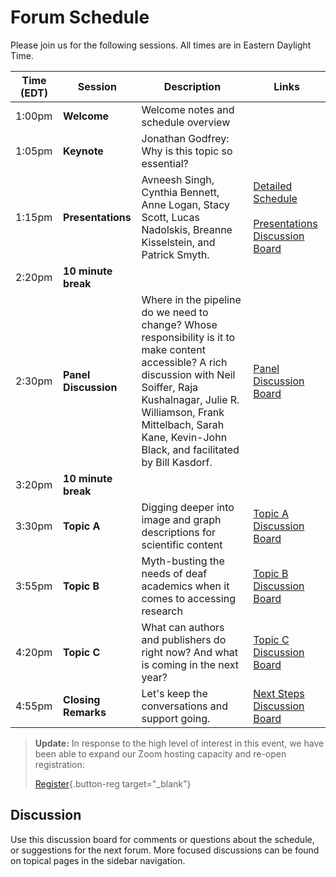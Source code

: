 # Forum Schedule
Please join us for the following sessions. All times are in Eastern Daylight Time. 

| Time (EDT) | Session | Description | Links |
| --- | --- | --- | --- |
| 1:00pm | **Welcome** | Welcome notes and schedule overview | |
| 1:05pm | **Keynote** | Jonathan Godfrey: Why is this topic so essential? | |
| 1:15pm | **Presentations** | Avneesh Singh, Cynthia Bennett, Anne Logan, Stacy Scott, Lucas Nadolskis, Breanne Kisselstein, and Patrick Smyth. | [Detailed Schedule](presentations.md#presentation-details)<br><br>[Presentations Discussion Board](presentations.md#discussion) |
| 2:20pm | **10 minute break** | | |
| 2:30pm | **Panel Discussion** | Where in the pipeline do we need to change? Whose responsibility is it to make content accessible? A rich discussion with Neil Soiffer, Raja Kushalnagar, Julie R. Williamson, Frank Mittelbach, Sarah Kane, Kevin-John Black, and facilitated by Bill Kasdorf. | [Panel Discussion Board](panel.md#discussion) |
| 3:20pm | **10 minute break** | | |
| 3:30pm | **Topic A**  |  Digging deeper into image and graph descriptions for scientific content | [Topic A Discussion Board](alt-descriptions.md#discussion) |
| 3:55pm | **Topic B**  |  Myth-busting the needs of deaf academics when it comes to accessing research | [Topic B Discussion Board](mythbusting-deaf-needs.md#discussion) |
| 4:20pm | **Topic C**  |  What can authors and publishers do right now? And what is coming in the next year? | [Topic C Discussion Board](authoring-and-publishing.md#discussion) |
| 4:55pm | **Closing Remarks** | Let's keep the conversations and support going. | [Next Steps Discussion Board](next-steps.md#discussion) |

> **Update:** In response to the high level of interest in this event, we have been able to expand our Zoom hosting capacity and re-open registration:
>
> [Register](https://cornell.ca1.qualtrics.com/jfe/form/SV_br1lFL94OVQB5nE){.button-reg target="_blank"}

## Discussion
Use this discussion board for comments or questions about the schedule, or suggestions for the next forum. More focused discussions can be found on topical pages in the sidebar navigation.
